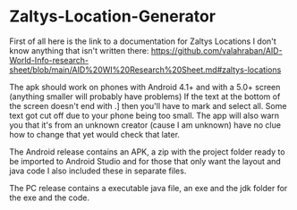 # Zaltys-Location-Generator

First of all here is the link to a documentation for Zaltys Locations I don't know anything that isn't written there:
https://github.com/valahraban/AID-World-Info-research-sheet/blob/main/AID%20WI%20Research%20Sheet.md#zaltys-locations

The apk should work on phones with Android 4.1+ and with a 5.0+ screen (anything smaller will probably have problems)
If the text at the bottom of the screen doesn't end with .] then you'll have to mark and select all. Some text got cut off due to your phone being too small.
The app will also warn you that it's from an unknown creator (cause I am unknown) have no clue how to change that yet would check that later.

The Android release contains an APK, a zip with the project folder ready to be imported to Android Studio and for those that only want the layout and java code I also included these in separate files.

The PC release contains a executable java file, an exe and the jdk folder for the exe and the code.
